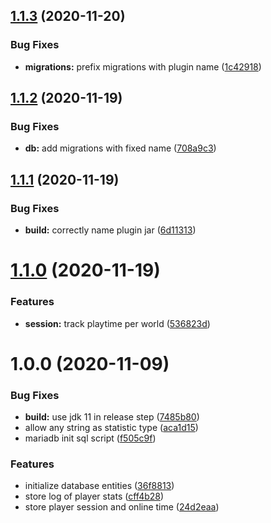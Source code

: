 ## [1.1.3](https://github.com/Silthus/stats/compare/v1.1.2...v1.1.3) (2020-11-20)


### Bug Fixes

* **migrations:** prefix migrations with plugin name ([1c42918](https://github.com/Silthus/stats/commit/1c42918939c00aed9db842b54ed67d29a05d1e73))

## [1.1.2](https://github.com/Silthus/stats/compare/v1.1.1...v1.1.2) (2020-11-19)


### Bug Fixes

* **db:** add migrations with fixed name ([708a9c3](https://github.com/Silthus/stats/commit/708a9c3a9f6862160eede7ae56e272582d7a0258))

## [1.1.1](https://github.com/Silthus/stats/compare/v1.1.0...v1.1.1) (2020-11-19)


### Bug Fixes

* **build:** correctly name plugin jar ([6d11313](https://github.com/Silthus/stats/commit/6d1131320b7c8e9461ae564d5de6b0ae9cd4329c))

# [1.1.0](https://github.com/Silthus/stats/compare/v1.0.0...v1.1.0) (2020-11-19)


### Features

* **session:** track playtime per world ([536823d](https://github.com/Silthus/stats/commit/536823d1cdf865ffd130f72716d18b6825126b82))

# 1.0.0 (2020-11-09)


### Bug Fixes

* **build:** use jdk 11 in release step ([7485b80](https://github.com/Silthus/stats/commit/7485b80e0682ac0544ee74a86d6ee96f386c389f))
* allow any string as statistic type ([aca1d15](https://github.com/Silthus/stats/commit/aca1d15535e577f6af79809b8474fb360dde5c49))
* mariadb init sql script ([f505c9f](https://github.com/Silthus/stats/commit/f505c9fe316f210d9ebeeeea2eaf12335c9912d3))


### Features

* initialize database entities ([36f8813](https://github.com/Silthus/stats/commit/36f88137b9a48b4e8b0c9564ffe3c69a2957fa28))
* store log of player stats ([cff4b28](https://github.com/Silthus/stats/commit/cff4b281563bcc23e30ce4b1aa4cd3b6efac6b67))
* store player session and online time ([24d2eaa](https://github.com/Silthus/stats/commit/24d2eaa789bc5666e37c43fec8416e75a631adbf))
